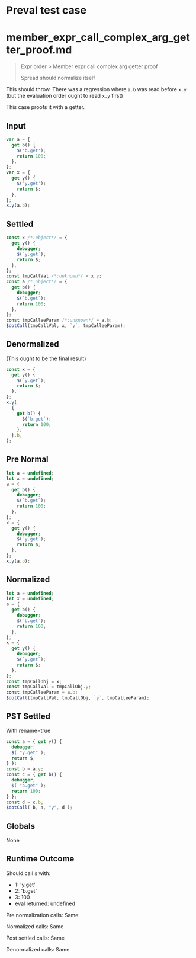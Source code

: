# Preval test case

# member_expr_call_complex_arg_getter_proof.md

> Expr order > Member expr call complex arg getter proof
>
> Spread should normalize itself

This should throw. There was a regression where `a.b` was read before `x.y` (but the evaluation order ought to read `x.y` first)

This case proofs it with a getter.

## Input

`````js filename=intro
var a = {
  get b() {
    $('b.get');
    return 100;
  },
};
var x = {
  get y() {
    $('y.get');
    return $;
  },
};
x.y(a.b);
`````

## Settled


`````js filename=intro
const x /*:object*/ = {
  get y() {
    debugger;
    $(`y.get`);
    return $;
  },
};
const tmpCallVal /*:unknown*/ = x.y;
const a /*:object*/ = {
  get b() {
    debugger;
    $(`b.get`);
    return 100;
  },
};
const tmpCalleeParam /*:unknown*/ = a.b;
$dotCall(tmpCallVal, x, `y`, tmpCalleeParam);
`````

## Denormalized
(This ought to be the final result)

`````js filename=intro
const x = {
  get y() {
    $(`y.get`);
    return $;
  },
};
x.y(
  {
    get b() {
      $(`b.get`);
      return 100;
    },
  }.b,
);
`````

## Pre Normal


`````js filename=intro
let a = undefined;
let x = undefined;
a = {
  get b() {
    debugger;
    $(`b.get`);
    return 100;
  },
};
x = {
  get y() {
    debugger;
    $(`y.get`);
    return $;
  },
};
x.y(a.b);
`````

## Normalized


`````js filename=intro
let a = undefined;
let x = undefined;
a = {
  get b() {
    debugger;
    $(`b.get`);
    return 100;
  },
};
x = {
  get y() {
    debugger;
    $(`y.get`);
    return $;
  },
};
const tmpCallObj = x;
const tmpCallVal = tmpCallObj.y;
const tmpCalleeParam = a.b;
$dotCall(tmpCallVal, tmpCallObj, `y`, tmpCalleeParam);
`````

## PST Settled
With rename=true

`````js filename=intro
const a = { get y() {
  debugger;
  $( "y.get" );
  return $;
} };
const b = a.y;
const c = { get b() {
  debugger;
  $( "b.get" );
  return 100;
} };
const d = c.b;
$dotCall( b, a, "y", d );
`````

## Globals

None

## Runtime Outcome

Should call `$` with:
 - 1: 'y.get'
 - 2: 'b.get'
 - 3: 100
 - eval returned: undefined

Pre normalization calls: Same

Normalized calls: Same

Post settled calls: Same

Denormalized calls: Same
